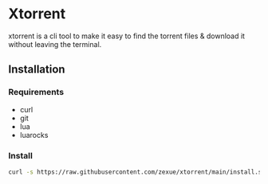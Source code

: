 # Xtorrent

xtorrent is a cli tool to make it easy to find the torrent files & download it without leaving the terminal.

## Installation

### Requirements

- curl
- git
- lua
- luarocks

### Install

```bash
curl -s https://raw.githubusercontent.com/zexue/xtorrent/main/install.sh | bash
```

